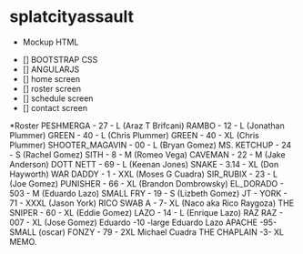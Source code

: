 # splatcityassault
* Mockup HTML
- [] BOOTSTRAP CSS
- [] ANGULARJS 
- [] home screen
- [] roster screen
- [] schedule screen
- [] contact screen

*Roster
PESHMERGA - 27 - L (Araz T Brifcani)
RAMBO - 12 - L (Jonathan Plummer)
GREEN - 40 - L (Chris Plummer)
GREEN - 40 - XL (Chris Plummer)
SHOOTER_MAGAVIN - 00 - L (Bryan Gomez)
MS. KETCHUP - 24 - S (Rachel Gomez)
SITH - 8 - M (Romeo Vega)
CAVEMAN - 22 - M (Jake Anderson)
DOTT NETT - 69 - L (Keenan Jones)
SNAKE - 3.14 - XL (Don Hayworth)
WAR DADDY - 1 - XXL (Moses G Cuadra)
SIR_RUBIX - 23 - L (Joe Gomez)
PUNISHER - 66 - XL (Brandon Dombrowsky)
EL_DORADO - 503 - M (Eduardo Lazo)
SMALL FRY - 19 - S (Lizbeth Gomez)
JT - YORK - 71 - XXXL (Jason York)
RICO SWAB A - 7- XL (Naco aka Rico Raygoza)
THE SNIPER - 60 - XL (Eddie Gomez)
LAZO - 14 - L (Enrique Lazo)
RAZ RAZ - 007 - XL (Jose Gomez)
Eduardo -10 -large Eduardo Lazo
APACHE -95-SMALL (oscar)
FONZY - 79 - 2XL Michael Cuadra
THE CHAPLAIN -3- XL MEMO.